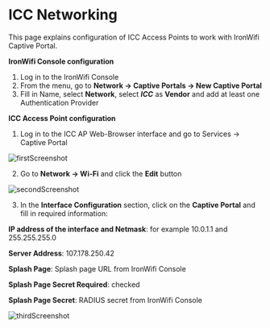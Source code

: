  # ICC Networking

This page explains configuration of ICC Access Points to work with IronWifi Captive Portal.

**IronWifi Console configuration**

1. Log in to the IronWifi Console
2. From the menu, go to **Network -> Captive Portals -> New Captive Portal**
3. Fill in Name, select **Network**, select **_ICC_** as **Vendor** and add at least one Authentication Provider

**ICC Access Point configuration**

1. Log in to the ICC AP Web-Browser interface and go to Services -> Captive Portal

![firstScreenshot](https://raw.githubusercontent.com/IronWifi/docs/master/configuration-guides/ICC_Networking/ICC.png)

2. Go to **Network -> Wi-Fi** and click the **Edit** button

![secondScreenshot](https://raw.githubusercontent.com/IronWifi/docs/master/configuration-guides/ICC_Networking/ICC2.png)

3. In the **Interface Configuration** section, click on the **Captive Portal** and fill in required information:

**IP address of the interface and Netmask**: for example 10.0.1.1 and 255.255.255.0

**Server Address**: 107.178.250.42

**Splash Page**: Splash page URL from IronWifi Console

**Splash Page Secret Required**: checked

**Splash Page Secret**: RADIUS secret from IronWifi Console

![thirdScreenshot](https://raw.githubusercontent.com/IronWifi/docs/master/configuration-guides/ICC_Networking/ICC3.png)
